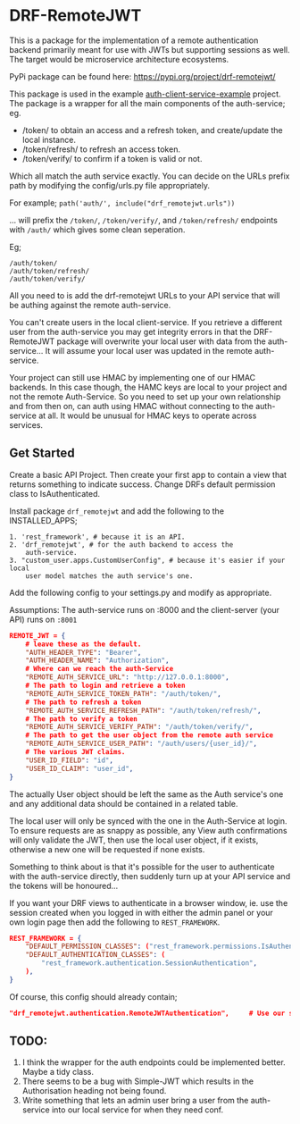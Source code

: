 # DRF-RemoteJWT

This is a package for the implementation of a remote authentication backend 
primarily meant for use with JWTs but supporting sessions as well. 
The target would be microservice architecture ecosystems.

PyPi package can be found here: https://pypi.org/project/drf-remotejwt/

This package is used in the example 
[auth-client-service-example](https://github.com/garrethcain/auth-client-service-example)
project. 
The package is a wrapper for all the main components of the auth-service; eg.

* /token/ to obtain an access and a refresh token, 
    and create/update the local instance.
* /token/refresh/ to refresh an access token.
* /token/verify/ to confirm if a token is valid or not.

Which all match the auth service exactly. You can decide on the URLs prefix path
by modifying the config/urls.py file appropriately. 

For example;
`path('auth/', include("drf_remotejwt.urls"))` 

... will prefix the `/token/`, `/token/verify/`, and `/token/refresh/` endpoints 
with `/auth/` which gives some clean seperation.

Eg;
```
/auth/token/
/auth/token/refresh/
/auth/token/verify/
```

All you need to is add the drf-remotejwt URLs to your API service that will be 
authing against the remote auth-service.

You can't create users in the local client-service. If you retrieve a different
user from the auth-service you may get integrity errors in that the DRF-RemoteJWT 
package will overwrite your local user with data from the auth-service... 
It will assume your local user was updated in the remote auth-service.

Your project can still use HMAC by implementing one of our HMAC backends. In this
case though, the HAMC keys are local to your project and not the remote 
Auth-Service. So you need to set up your own relationship and from then on, can 
auth using HMAC without connecting to the auth-service at all.
It would be unusual for HMAC keys to operate across services.


## Get Started

Create a basic API Project. 
Then create your first app to contain a view that returns something to indicate
success.
Change DRFs default permission class to IsAuthenticated.

Install package `drf_remotejwt` and add the following to the 
INSTALLED_APPS;

    1. 'rest_framework', # because it is an API.
    2. 'drf_remotejwt', # for the auth backend to access the 
        auth-service.
    3. "custom_user.apps.CustomUserConfig", # because it's easier if your local 
        user model matches the auth service's one.

Add the following config to your settings.py and modify as appropriate.

Assumptions: The auth-service runs on :8000 and the client-server (your API) 
runs on `:8001`
```JSON
REMOTE_JWT = {
    # leave these as the default.
    "AUTH_HEADER_TYPE": "Bearer",
    "AUTH_HEADER_NAME": "Authorization",
    # Where can we reach the auth-Service
    "REMOTE_AUTH_SERVICE_URL": "http://127.0.0.1:8000",
    # The path to login and retrieve a token
    "REMOTE_AUTH_SERVICE_TOKEN_PATH": "/auth/token/",
    # The path to refresh a token
    "REMOTE_AUTH_SERVICE_REFRESH_PATH": "/auth/token/refresh/",
    # The path to verify a token
    "REMOTE_AUTH_SERVICE_VERIFY_PATH": "/auth/token/verify/",
    # The path to get the user object from the remote auth service
    "REMOTE_AUTH_SERVICE_USER_PATH": "/auth/users/{user_id}/",
    # The various JWT claims.
    "USER_ID_FIELD": "id",
    "USER_ID_CLAIM": "user_id",
}
```

The actually User object should be left the same as the Auth service's one and any additional data 
should be contained in a related table.

The local user will only be synced with the one in the Auth-Service at login. To ensure requests are as
snappy as possible, any View auth confirmations will only validate the JWT, then use the local user object, if 
it exists, otherwise a new one will be requested if none exists.

Something to think about is that it's possible for the user to authenticate with the auth-service directly, then 
suddenly turn up at your API service and the tokens will be honoured...


If you want your DRF views to authenticate in a browser window, ie. use the session created when you logged in
with either the admin panel or your own login page then add the following to `REST_FRAMEWORK`.

```JSON
REST_FRAMEWORK = {
    "DEFAULT_PERMISSION_CLASSES": ("rest_framework.permissions.IsAuthenticated",),
    "DEFAULT_AUTHENTICATION_CLASSES": (
        "rest_framework.authentication.SessionAuthentication",
    ),
}
```

Of course, this config should already contain;

```JSON
"drf_remotejwt.authentication.RemoteJWTAuthentication",     # Use our service
```


## TODO:
1. I think the wrapper for the auth endpoints could be implemented better. Maybe a tidy class.
2. There seems to be a bug with Simple-JWT which results in the Authorisation heading not being found.
3. Write something that lets an admin user bring a user from the auth-service into our local service for when they need conf.
